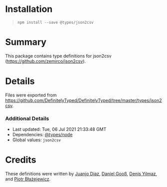 # Installation
> `npm install --save @types/json2csv`

# Summary
This package contains type definitions for json2csv (https://github.com/zemirco/json2csv).

# Details
Files were exported from https://github.com/DefinitelyTyped/DefinitelyTyped/tree/master/types/json2csv.

### Additional Details
 * Last updated: Tue, 06 Jul 2021 21:33:48 GMT
 * Dependencies: [@types/node](https://npmjs.com/package/@types/node)
 * Global values: `json2csv`

# Credits
These definitions were written by [Juanjo Diaz](https://github.com/juanjoDiaz), [Daniel Gooß](https://github.com/dangoo), [Denis Yilmaz](https://github.com/denisyilmaz), and [Piotr Błażejewicz](https://github.com/peterblazejewicz).
